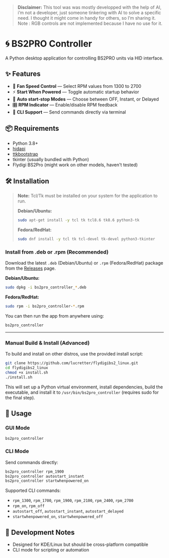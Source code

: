 
> **Disclaimer:**
> This tool was was mostly developped with the help of AI, i’m not a developer, just someone tinkering with AI to solve a specific need. I thought it might come in handy for others, so I’m sharing it. 
Note : RGB controls are not implemented because I have no use for it.

# 🌀 BS2PRO Controller

A Python desktop application for controlling BS2PRO units via HID interface.

## ✨ Features

- 🔧 **Fan Speed Control** — Select RPM values from 1300 to 2700  
- ⚡ **Start When Powered** — Toggle automatic startup behavior  
- 🚀 **Auto start-stop Modes** — Choose between OFF, Instant, or Delayed  
- 🎛️ **RPM Indicator** — Enable/disable RPM feedback  
- 🧪 **CLI Support** — Send commands directly via terminal  

## 📦 Requirements

- Python 3.8+
- [hidapi](https://pypi.org/project/hid/)
- [ttkbootstrap](https://pypi.org/project/ttkbootstrap/)
- tkinter (usually bundled with Python)
- Flydigi BS2Pro (might work on other models, haven't tested)



## 🛠️ Installation

> **Note:** Tcl/Tk must be installed on your system for the application to run.
>
> **Debian/Ubuntu:**
> ```bash
> sudo apt-get install -y tcl tk tcl8.6 tk8.6 python3-tk
> ```
>
> **Fedora/RedHat:**
> ```bash
> sudo dnf install -y tcl tk tcl-devel tk-devel python3-tkinter
> ```

### Install from .deb or .rpm (Recommended)

Download the latest `.deb` (Debian/Ubuntu) or `.rpm` (Fedora/RedHat) package from the [Releases](https://github.com/lucretter/flydigibs2_linux/releases) page.

**Debian/Ubuntu:**
```bash
sudo dpkg -i bs2pro_controller_*.deb
```

**Fedora/RedHat:**
```bash
sudo rpm -i bs2pro_controller-*.rpm
```

You can then run the app from anywhere using:
```bash
bs2pro_controller
```

---

### Manual Build & Install (Advanced)

To build and install on other distros, use the provided install script:

```bash
git clone https://github.com/lucretter/flydigibs2_linux.git
cd flydigibs2_linux
chmod +x install.sh
./install.sh
```

This will set up a Python virtual environment, install dependencies, build the executable, and install it to `/usr/bin/bs2pro_controller` (requires sudo for the final step).

## 🚀 Usage

### GUI Mode

```bash
bs2pro_controller
```

### CLI Mode

Send commands directly:

```bash
bs2pro_controller rpm_1900
bs2pro_controller autostart_instant
bs2pro_controller startwhenpowered_on
```

Supported CLI commands:
- `rpm_1300`, `rpm_1700`, `rpm_1900`, `rpm_2100`, `rpm_2400`, `rpm_2700`
- `rpm_on`, `rpm_off`
- `autostart_off`, `autostart_instant`, `autostart_delayed`
- `startwhenpowered_on`, `startwhenpowered_off`

## 🧪 Development Notes

- Designed for KDE/Linux but should be cross-platform compatible  
- CLI mode for scripting or automation 
